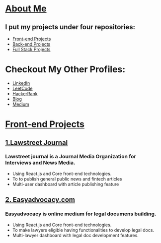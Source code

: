 # [About Me](https://github.com/randomsq2)

## I put my projects under four repositories: 
- [Front-end Projects](https://github.com/front-end)
- [Back-end Projects](https://github.com/back-end)
- [Full Stack Projects](https://github.com/full-stack)

# Checkout My Other Profiles:
- [LinkedIn](https://linkedin.com/user/rohitdev )
- [LeetCode](https://leetcode.com/profile/rohitdev)
- [HackerRank](https://hackerrank.com/u/rohitdev)
- [Blog](https://jetminds.in)
- [Medium](https://medium.com/ur/user/rohitdev)

  

# [Front-end Projects](https://github.com/front-end/readme.md)

## [1.Lawstreet Journal](https://github.com/randomsq2/lawstreet.co)

### Lawstreet journal is a Journal Media Organization for Interviews and News Media.
- Using React.js and Core front-end technologies. 
- To to publish general public news and fintech articles
- Multi-user dashboard with article publishing feature


## [2. Easyadvocacy.com](https://github.com/randomsq2/easyadvocacy.com)

### Easyadvocacy is online medium for legal documens building.
- Using React.js and Core front-end technologies. 
- To make lawyers eligible having functionalities to develop legal docs.
- Multi-lawyer dashboard with legal doc development features.












